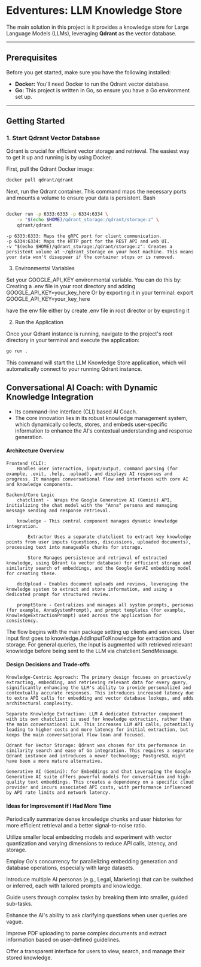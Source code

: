 # Edventures: LLM Knowledge Store

The main solution in this project is it provides a knowledge store for Large Language Models (LLMs), leveraging **Qdrant** as the vector database.

---

## Prerequisites

Before you get started, make sure you have the following installed:

* **Docker:** You'll need Docker to run the Qdrant vector database.
* **Go:** This project is written in Go, so ensure you have a Go environment set up.

---

## Getting Started

### 1. Start Qdrant Vector Database

Qdrant is crucial for efficient vector storage and retrieval. The easiest way to get it up and running is by using Docker.

First, pull the Qdrant Docker image:

```bash
docker pull qdrant/qdrant
```


Next, run the Qdrant container. This command maps the necessary ports and mounts a volume to ensure your data is persistent.
Bash

```bash

docker run -p 6333:6333 -p 6334:6334 \
    -v "$(echo $HOME)/qdrant_storage:/qdrant/storage:z" \
    qdrant/qdrant
```

    -p 6333:6333: Maps the gRPC port for client communication.
    -p 6334:6334: Maps the HTTP port for the REST API and web UI.
    -v "$(echo $HOME)/qdrant_storage:/qdrant/storage:z": Creates a persistent volume at ~/qdrant_storage on your host machine. This means your data won't disappear if the container stops or is removed.

3. Environmental Variables

Set your GOOGLE_API_KEY environmental variable. You can do this by:
    Creating a .env file in your root directory and adding GOOGLE_API_KEY=your_key_here
    Or by exporting it in your terminal: export GOOGLE_API_KEY=your_key_here

have the env file either by create .env file in root director or by exproting it 

2. Run the Application

Once your Qdrant instance is running, navigate to the project's root directory in your terminal and execute the application:

```Bash
go run .
```

This command will start the LLM Knowledge Store application, which will automatically connect to your running Qdrant instance.



## Conversational AI Coach: with Dynamic Knowledge Integration
- Its command-line interface (CLI) based AI Coach.
- The core innovation lies in its robust knowledge management system, which dynamically collects, stores, and embeds user-specific information to enhance the AI's contextual understanding and response generation.

#### Architecture Overview

    Frontend (CLI):
        Handles user interaction, input/output, command parsing (for example, .exit, .help, .upload), and displays AI responses and progress. It manages conversational flow and interfaces with core AI and knowledge components.

    Backend/Core Logic
        chatclient -  Wraps the Google Generative AI (Gemini) API, initializing the chat model with the "Anna" persona and managing message sending and response retrieval.

        knowledge - This central component manages dynamic knowledge integration.

            Extractor Uses a separate chatclient to extract key knowledge points from user inputs (questions, discussions, uploaded documents), processing text into manageable chunks for storage.

            Store Manages persistence and retrieval of extracted knowledge, using Qdrant (a vector database) for efficient storage and similarity search of embeddings, and the Google GenAI embedding model for creating these.

        docUpload - Enables document uploads and reviews, leveraging the knowledge system to extract and store information, and using a dedicated prompt for structured review.

        promptStore - Centralizes and manages all system prompts, personas (for example, AnnaSystemPrompt), and prompt templates (for example, KnowledgeExtractionPrompt) used across the application for consistency.

The flow begins with the main package setting up clients and services. User input first goes to knowledge.AddInputToKnowledge for extraction and storage. For general queries, the input is augmented with retrieved relevant knowledge before being sent to the LLM via chatclient.SendMessage.

#### Design Decisions and Trade-offs

    Knowledge-Centric Approach: The primary design focuses on proactively extracting, embedding, and retrieving relevant data for every query, significantly enhancing the LLM's ability to provide personalized and contextually accurate responses. This introduces increased latency due to extra API calls for embedding and vector database lookups, and adds architectural complexity.

    Separate Knowledge Extraction: LLM A dedicated Extractor component with its own chatclient is used for knowledge extraction, rather than the main conversational LLM. This increases LLM API calls, potentially leading to higher costs and more latency for initial extraction, but keeps the main conversational flow lean and focused.

    Qdrant for Vector Storage: Qdrant was chosen for its performance in similarity search and ease of Go integration. This requires a separate Qdrant instance and introduces a newer technology; PostgreSQL might have been a more mature alternative.

    Generative AI (Gemini): for Embeddings and Chat Leveraging the Google Generative AI suite offers powerful models for conversation and high-quality text embeddings. This creates a dependency on a specific cloud provider and incurs associated API costs, with performance influenced by API rate limits and network latency.


#### Ideas for Improvement if I Had More Time
Periodically summarize dense knowledge chunks and user histories for more efficient retrieval and a better signal-to-noise ratio.

Utilize smaller local embedding models and experiment with vector quantization and varying dimensions to reduce API calls, latency, and storage.

Employ Go's concurrency for parallelizing embedding generation and database operations, especially with large datasets.

Introduce multiple AI personas (e.g., Legal, Marketing) that can be switched or inferred, each with tailored prompts and knowledge.

Guide users through complex tasks by breaking them into smaller, guided sub-tasks.

Enhance the AI's ability to ask clarifying questions when user queries are vague.

Improve PDF uploading to parse complex documents and extract information based on user-defined guidelines.

Offer a transparent interface for users to view, search, and manage their stored knowledge.
